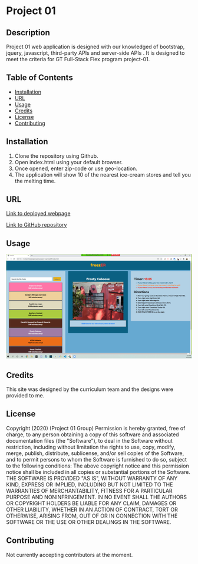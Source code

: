 # Project 01

## Description

Project 01 web application is designed with our knowledged of bootstrap, jquery, javascript, third-party APIs and server-side APIs . It is designed to meet the criteria for GT Full-Stack Flex program project-01.

## Table of Contents

- [Installation](#installation)
- [URL](#url)
- [Usage](#usage)
- [Credits](#credits)
- [License](#license)
- [Contributing](#contributing)


## Installation

1. Clone the repository using Github.
2. Open index.html using your default browser.
3. Once opened, enter zip-code or use geo-location.
4. The application will show 10 of the nearest ice-cream stores and tell you the melting time.

## URL

[Link to deployed webpage](https://danieldrojas.github.io/gt-freezER/)

[Link to GitHub repository](https://github.com/danieldrojas/gt-freezER)

## Usage

![freezER](/assets/freezERimg.png)

## Credits

This site was designed by the curriculum team and the designs were provided to me.

## License

Copyright (2020) (Project 01 Group)
Permission is hereby granted, free of charge, to any person obtaining a copy of this software and associated documentation files (the "Software"), to deal in the Software without restriction, including without limitation the rights to use, copy, modify, merge, publish, distribute, sublicense, and/or sell copies of the Software, and to permit persons to whom the Software is furnished to do so, subject to the following conditions:
The above copyright notice and this permission notice shall be included in all copies or substantial portions of the Software.
THE SOFTWARE IS PROVIDED "AS IS", WITHOUT WARRANTY OF ANY KIND, EXPRESS OR IMPLIED, INCLUDING BUT NOT LIMITED TO THE WARRANTIES OF MERCHANTABILITY, FITNESS FOR A PARTICULAR PURPOSE AND NONINFRINGEMENT. IN NO EVENT SHALL THE AUTHORS OR COPYRIGHT HOLDERS BE LIABLE FOR ANY CLAIM, DAMAGES OR OTHER LIABILITY, WHETHER IN AN ACTION OF CONTRACT, TORT OR OTHERWISE, ARISING FROM, OUT OF OR IN CONNECTION WITH THE SOFTWARE OR THE USE OR OTHER DEALINGS IN THE SOFTWARE.

## Contributing

Not currently accepting contributors at the moment.

